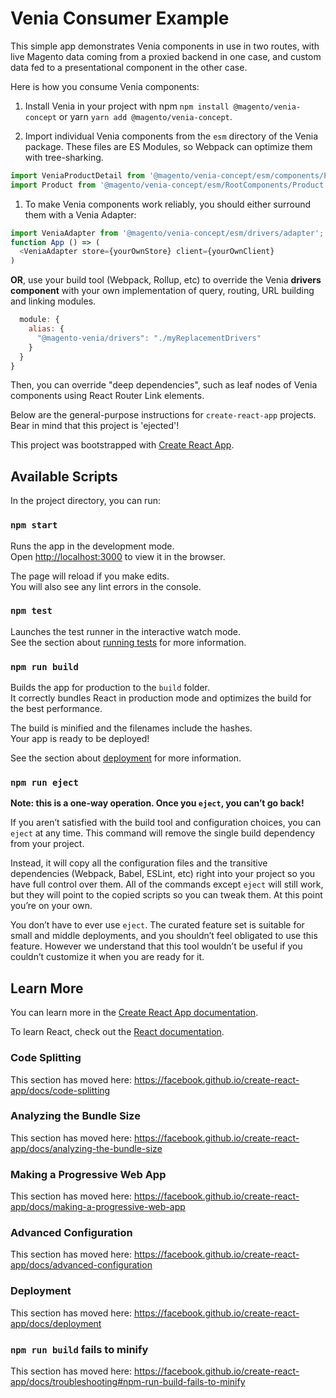 # Venia Consumer Example

This simple app demonstrates Venia components in use in two routes, with live Magento data coming from a proxied backend in one case, and custom data fed to a presentational component in the other case.

Here is how you consume Venia components:

1. Install Venia in your project with npm `npm install @magento/venia-concept` or yarn `yarn add @magento/venia-concept`.

1. Import individual Venia components from the `esm` directory of the Venia package. These files are ES Modules, so Webpack can optimize them with tree-sharking.

```js
import VeniaProductDetail from '@magento/venia-concept/esm/components/ProductFullDetail';
import Product from '@magento/venia-concept/esm/RootComponents/Product'
```

1. To make Venia components work reliably, you should either surround them with a Venia Adapter:

```js
import VeniaAdapter from '@magento/venia-concept/esm/drivers/adapter';
function App () => (
  <VeniaAdapter store={yourOwnStore} client={yourOwnClient}
)
```

**OR**, use your build tool (Webpack, Rollup, etc) to override the Venia **drivers component** with your own implementation of query, routing, URL building and linking modules.

```js
  module: {
    alias: {
      "@magento-venia/drivers": "./myReplacementDrivers"
    }
  }
}
```

Then, you can override "deep dependencies", such as leaf nodes of Venia components using React Router Link elements.

Below are the general-purpose instructions for `create-react-app` projects. Bear in mind that this project is 'ejected'!

This project was bootstrapped with [Create React App](https://github.com/facebook/create-react-app).

## Available Scripts

In the project directory, you can run:

### `npm start`

Runs the app in the development mode.<br>
Open [http://localhost:3000](http://localhost:3000) to view it in the browser.

The page will reload if you make edits.<br>
You will also see any lint errors in the console.

### `npm test`

Launches the test runner in the interactive watch mode.<br>
See the section about [running tests](https://facebook.github.io/create-react-app/docs/running-tests) for more information.

### `npm run build`

Builds the app for production to the `build` folder.<br>
It correctly bundles React in production mode and optimizes the build for the best performance.

The build is minified and the filenames include the hashes.<br>
Your app is ready to be deployed!

See the section about [deployment](https://facebook.github.io/create-react-app/docs/deployment) for more information.

### `npm run eject`

**Note: this is a one-way operation. Once you `eject`, you can’t go back!**

If you aren’t satisfied with the build tool and configuration choices, you can `eject` at any time. This command will remove the single build dependency from your project.

Instead, it will copy all the configuration files and the transitive dependencies (Webpack, Babel, ESLint, etc) right into your project so you have full control over them. All of the commands except `eject` will still work, but they will point to the copied scripts so you can tweak them. At this point you’re on your own.

You don’t have to ever use `eject`. The curated feature set is suitable for small and middle deployments, and you shouldn’t feel obligated to use this feature. However we understand that this tool wouldn’t be useful if you couldn’t customize it when you are ready for it.

## Learn More

You can learn more in the [Create React App documentation](https://facebook.github.io/create-react-app/docs/getting-started).

To learn React, check out the [React documentation](https://reactjs.org/).

### Code Splitting

This section has moved here: https://facebook.github.io/create-react-app/docs/code-splitting

### Analyzing the Bundle Size

This section has moved here: https://facebook.github.io/create-react-app/docs/analyzing-the-bundle-size

### Making a Progressive Web App

This section has moved here: https://facebook.github.io/create-react-app/docs/making-a-progressive-web-app

### Advanced Configuration

This section has moved here: https://facebook.github.io/create-react-app/docs/advanced-configuration

### Deployment

This section has moved here: https://facebook.github.io/create-react-app/docs/deployment

### `npm run build` fails to minify

This section has moved here: https://facebook.github.io/create-react-app/docs/troubleshooting#npm-run-build-fails-to-minify

